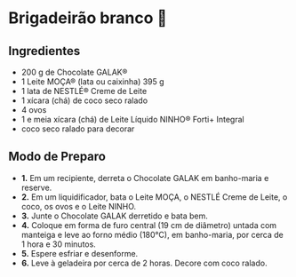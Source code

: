 # Brigadeirão branco :cake:

## **Ingredientes**

- 200 g de Chocolate GALAK®
- 1 Leite MOÇA® (lata ou caixinha) 395 g
- 1 lata de NESTLÉ® Creme de Leite
- 1 xícara (chá) de coco seco ralado
- 4 ovos
- 1 e meia xícara (chá) de Leite Líquido NINHO® Forti+ Integral
- coco seco ralado para decorar

## Modo de Preparo

- **1.** Em um recipiente, derreta o Chocolate GALAK em banho-maria e reserve.
- **2.** Em um liquidificador, bata o Leite MOÇA, o NESTLÉ Creme de Leite, o coco, os ovos e o Leite NINHO.
- **3.** Junte o Chocolate GALAK derretido e bata bem.
- **4.** Coloque em forma de furo central (19 cm de diâmetro) untada com manteiga e leve ao forno médio (180°C), em banho-maria, por cerca de 1 hora e 30 minutos.
- **5.** Espere esfriar e desenforme.
- **6.** Leve à geladeira por cerca de 2 horas. Decore com coco ralado.